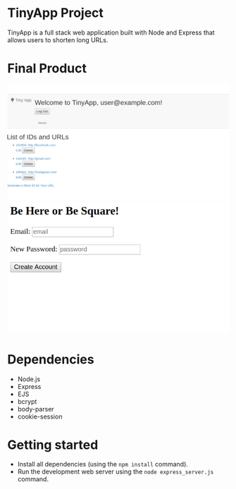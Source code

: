 # TinyApp Project

TinyApp is a full stack web application built with Node and Express that allows users to shorten long URLs.

# Final Product
!["Screenshot of URLs page"](https://github.com/margaritawang/tinyapp/blob/master/docs/urls-page.png)
!["Screenshot of register page"](https://github.com/margaritawang/tinyapp/blob/master/docs/register-page.png)


# Dependencies
- Node.js
- Express
- EJS
- bcrypt
- body-parser
- cookie-session

# Getting started

- Install all dependencies (using the `npm install` command).
- Run the development web server using the `node express_server.js` command.